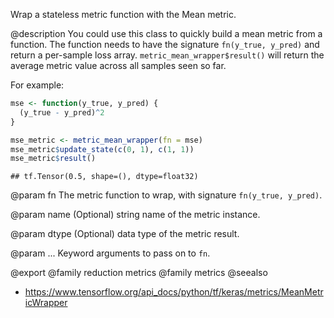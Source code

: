Wrap a stateless metric function with the Mean metric.

@description
You could use this class to quickly build a mean metric from a function. The
function needs to have the signature `fn(y_true, y_pred)` and return a
per-sample loss array. `metric_mean_wrapper$result()` will return
the average metric value across all samples seen so far.

For example:


```r
mse <- function(y_true, y_pred) {
  (y_true - y_pred)^2
}

mse_metric <- metric_mean_wrapper(fn = mse)
mse_metric$update_state(c(0, 1), c(1, 1))
mse_metric$result()
```

```
## tf.Tensor(0.5, shape=(), dtype=float32)
```

@param fn
The metric function to wrap, with signature
`fn(y_true, y_pred)`.

@param name
(Optional) string name of the metric instance.

@param dtype
(Optional) data type of the metric result.

@param ...
Keyword arguments to pass on to `fn`.

@export
@family reduction metrics
@family metrics
@seealso
+ <https://www.tensorflow.org/api_docs/python/tf/keras/metrics/MeanMetricWrapper>

